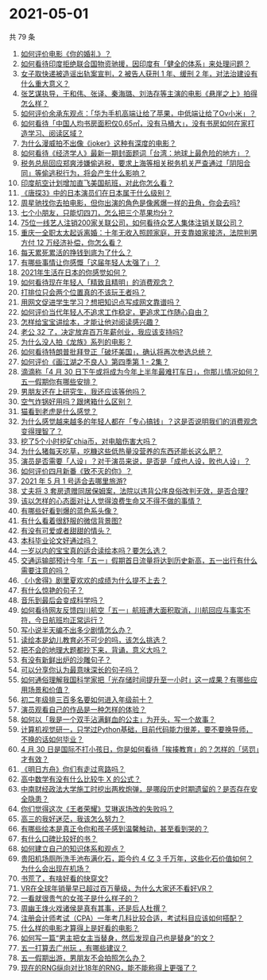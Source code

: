 # 2021-05-01

共 79 条

<!-- BEGIN -->
<!-- 最后更新时间 Sat May 01 2021 08:16:12 GMT+0800 (China Standard Time) -->

1. [如何评价电影《你的婚礼》？](https://www.zhihu.com/question/437513111)
2. [如何看待印度拒绝联合国物资驰援，因印度有「健全的体系」来处理问题？](https://www.zhihu.com/question/457285008)
3. [女子取快递被造谣出轨案宣判，2 被告人获刑 1 年、缓刑 2
   年，对法治建设有什么重大意义？](https://www.zhihu.com/question/457266748)
4. [张艺谋执导，于和伟、张译、秦海璐、刘浩存等主演的电影《悬崖之上》拍得怎么样？](https://www.zhihu.com/question/398744121)
5. [如何评价余承东观点：「华为手机高端让给了苹果，中低端让给了Ov小米」？](https://www.zhihu.com/question/457258690)
6. [如何看待「中国人均书房面积仅0.65㎡，没有马桶大」，没有书房如何在家打造学习、阅读区域？](https://www.zhihu.com/question/456014343)
7. [为什么漫威拍不出像《joker》这种有深度的电影？](https://www.zhihu.com/question/456837407)
8. [如何看待《经济学人》最新一期封面题词「台湾：地球上最危险的地方」？](https://www.zhihu.com/question/457260755)
9. [税务总局回应郑爽涉嫌偷逃税，要求上海等相关税务机关严查通过「阴阳合同」等偷逃税行为，将会产生什么影响？](https://www.zhihu.com/question/457264887)
10. [印度航空计划增加直飞美国航班，对此你怎么看？](https://www.zhihu.com/question/457239121)
11. [《唐探3》中的日本演员们在日本属于什么级别？](https://www.zhihu.com/question/444896076)
12. [周星驰找你去拍电影，但你出演的角色是像酱爆一样的丑角，你会去吗?](https://www.zhihu.com/question/453812398)
13. [七个小朋友，只能切四刀，怎么把三个苹果均分？](https://www.zhihu.com/question/297440538)
14. [75位一线艺人注销200家关联公司，如何看待众艺人集体注销关联公司？](https://www.zhihu.com/question/457181415)
15. [重庆一全职太太起诉离婚：十年无收入照顾家庭，开支靠娘家接济，法院判男方付 12
    万经济补偿，你怎么看？](https://www.zhihu.com/question/457146913)
16. [每天累死累活的挣钱到底为了什么？](https://www.zhihu.com/question/456067816)
17. [有哪些事情让你感慨「这届年轻人太强了」？](https://www.zhihu.com/question/456812148)
18. [2021年生活在日本的你感觉如何？](https://www.zhihu.com/question/455934810)
19. [如何看待现在年轻人「精致且精明」的消费观念？](https://www.zhihu.com/question/456810930)
20. [打排位只会两个位置真的不该玩王者吗？](https://www.zhihu.com/question/456889170)
21. [用网文促进学生学习？想把知识点写成网文靠谱吗？](https://www.zhihu.com/question/457210288)
22. [如何评价当代年轻人不追求工作稳定，更追求工作随心自由？](https://www.zhihu.com/question/456829719)
23. [怎样给宝宝讲绘本，才能让他对阅读感兴趣？](https://www.zhihu.com/question/345361073)
24. [老公 32 了，决定放弃百万年薪创业，我应该支持吗?](https://www.zhihu.com/question/447327404)
25. [为什么没人拍《龙族》系列的电影？](https://www.zhihu.com/question/448178834)
26. [如何看待特朗普批拜登正「破坏美国」，确认将再次参选总统？](https://www.zhihu.com/question/457256439)
27. [如何评价《画江湖之不良人》第四季第 1 - 2集？](https://www.zhihu.com/question/456851431)
28. [滴滴称「4 月 30
    日下午或将成为今年上半年最难打车日」，你那儿情况如何？五一假期你有哪些安排？](https://www.zhihu.com/question/457167453)
29. [男朋友还在上研究生，我还应该等他吗？](https://www.zhihu.com/question/455432407)
30. [空气炸锅好用吗？跟烤箱什么区别？](https://www.zhihu.com/question/291230420)
31. [猫看到老虎是什么感觉？](https://www.zhihu.com/question/455697352)
32. [为什么感觉越来越多的年轻人都在「专心搞钱」？这是否说明我们的消费观念变得理智了？](https://www.zhihu.com/question/457140241)
33. [挖了5个小时挖矿chia币，对电脑伤害大吗？](https://www.zhihu.com/question/454866562)
34. [为什么猪每天吃草，吃糠这些低热量没营养的东西还能长这么肥？](https://www.zhihu.com/question/450554480)
35. [演员是否需要「人设」？对于演员来说，是否是「成也人设，败也人设」？](https://www.zhihu.com/question/266121028)
36. [如何评价四月新番《致不灭的你》？](https://www.zhihu.com/question/454515151)
37. [2021 年 5 月 1 号适合去哪里旅游?](https://www.zhihu.com/question/449104465)
38. [丈夫将 3
    套房遗赠同居保姆案，法院以违背公序良俗改判无效，是否合理?](https://www.zhihu.com/question/457149946)
39. [该以怎样的心态面对让人觉得浪费生命又不得不做的事情？](https://www.zhihu.com/question/457093118)
40. [有哪些好看到爆的蓝色系头像？](https://www.zhihu.com/question/401740430)
41. [有什么看着很舒服的微信背景图?](https://www.zhihu.com/question/388752043)
42. [有没有可爱或者甜甜的情头？](https://www.zhihu.com/question/391413854)
43. [本科毕业论文好通过吗？](https://www.zhihu.com/question/308185309)
44. [一岁以内的宝宝真的适合读绘本吗？要怎么选？](https://www.zhihu.com/question/456575498)
45. [交通运输部预计今年「五一」假期首日流量将达到历史新高，五一出行有什么需要注意的吗？](https://www.zhihu.com/question/457166153)
46. [《小舍得》剧里夏欢欢的成绩为什么提不上去？](https://www.zhihu.com/question/455735077)
47. [有什么惊艳的句子？](https://www.zhihu.com/question/432528611)
48. [音乐到最后会变成科学吗？](https://www.zhihu.com/question/455907368)
49. [如何看待网友反馈四川航空「五一」航班遭大面积取消，川航回应与事实不符，今日航班均正常运行？](https://www.zhihu.com/question/457234462)
50. [写小说半天编不出多少剧情怎么办？](https://www.zhihu.com/question/312977699)
51. [读绘本是幼儿教育必不可少的吗，该怎么挑选？](https://www.zhihu.com/question/439146316)
52. [把不会的地理大题都抄下来，背诵，意义大吗？](https://www.zhihu.com/question/444879198)
53. [有没有新鲜出炉的沙雕句子？](https://www.zhihu.com/question/451404478)
54. [可以分享你认为最意味深长的句子吗？](https://www.zhihu.com/question/455777176)
55. [如何通俗理解我国科学家把「光存储时间提升至一小时」这一成果？有哪些应用场景和价值？](https://www.zhihu.com/question/456553305)
56. [初二年级排三百多名要如何进入年级前十？](https://www.zhihu.com/question/447709781)
57. [演员观看自己的作品是一种怎样的体验？](https://www.zhihu.com/question/294472677)
58. [如何以「我是一个双手沾满鲜血的公主」为开头，写一个故事？](https://www.zhihu.com/question/442702619)
59. [计算机视觉研一，只学过Python基础，目前代码能力很差，要不要换导师，不换的话如何毕业？](https://www.zhihu.com/question/456784414)
60. [4 月 30
    日是国际不打小孩日，你是如何看待「挨揍教育」的？怎样的「惩罚」才有效？](https://www.zhihu.com/question/391581129)
61. [《明日方舟》你们有走过弯路吗？](https://www.zhihu.com/question/452796365)
62. [高中数学有没有什么比较牛 X 的公式？](https://www.zhihu.com/question/264851192)
63. [中南财经政法大学施工时挖出两枚炮弹，是哪段历史时期遗留的？是否存在安全隐患？](https://www.zhihu.com/question/457122815)
64. [你们觉得这次《王者荣耀》艾琳返场改的失败吗？](https://www.zhihu.com/question/455420512)
65. [高三的我好迷茫，我该怎么努力？](https://www.zhihu.com/question/456263396)
66. [有哪些绘本是真正令你和孩子感到温馨触动，甚至看到哭的？](https://www.zhihu.com/question/312239649)
67. [有什么口碑比较好的书？](https://www.zhihu.com/question/441638696)
68. [如何建立自己的知识体系和观点？](https://www.zhihu.com/question/52782284)
69. [贵阳机场厕所洗手池布满化石，距今约 4 亿 3
    千万年，这些化石价值如何？为什么会出现在机场？](https://www.zhihu.com/question/456986321)
70. [书荒了，有啥好看的快穿文?](https://www.zhihu.com/question/451673117)
71. [VR在全球年销量早已超过百万量级，为什么大家还不看好VR？](https://www.zhihu.com/question/455504976)
72. [一看就很贵气的女孩子是什么样子的？](https://www.zhihu.com/question/322175199)
73. [周幽王烽火戏诸侯是真有其事，还是后人杜撰？](https://www.zhihu.com/question/20836590)
74. [注册会计师考试（CPA）一年考几科比较合适，考试科目应该如何搭配？](https://www.zhihu.com/question/438621387)
75. [什么样的电影才算得上是好看的电影？](https://www.zhihu.com/question/437729822)
76. [如何写一篇“男主把女主当替身，然后发现自己也是替身”的文？](https://www.zhihu.com/question/437395484)
77. [五一打算去广州玩 ，有哪些建议？](https://www.zhihu.com/question/454725222)
78. [五一假期出游，男朋友不会拍照怎么办？](https://www.zhihu.com/question/456855235)
79. [现在的RNG纵向对比18年的RNG，能不能称得上更强了？](https://www.zhihu.com/question/450488501)

<!-- END -->
